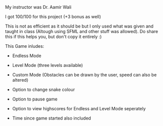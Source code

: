 My instructor was Dr. Aamir Wali

I got 100/100 for this project (+3 bonus as well)

This is not as efficient as it should be but I only used what was given and taught in class (Altough using SFML and other stuff was allowed).
Do share this if this helps you, but don't copy it entirely :)


This Game inludes:
- Endless Mode
- Level Mode (three levels available)
- Custom Mode (Obstacles can be drawn by the user, speed can also be altered)

- Option to change snake colour
- Option to pause game
- Option to view highscores for Endless and Level Mode seperately
- Time since game started also included
